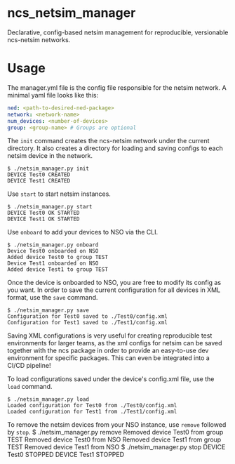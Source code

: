 # ncs\_netsim\_manager
Declarative, config-based netsim management for reproducible, 
versionable ncs-netsim networks.

# Usage
The manager.yml file is the config file responsible for the netsim network.
A minimal yaml file looks like this:

```yaml
ned: <path-to-desired-ned-package>
network: <network-name>
num_devices: <number-of-devices>
group: <group-name> # Groups are optional
```

The `init` command creates the ncs-netsim network under the current directory. It also
creates a directory for loading and saving configs to each netsim device in the network.

```
$ ./netsim_manager.py init
DEVICE Test0 CREATED
DEVICE Test1 CREATED
```

Use `start` to start netsim instances.
```
$ ./netsim_manager.py start
DEVICE Test0 OK STARTED
DEVICE Test1 OK STARTED
```

Use `onboard` to add your devices to NSO via the CLI.
```
$ ./netsim_manager.py onboard
Device Test0 onboarded on NSO
Added device Test0 to group TEST
Device Test1 onboarded on NSO
Added device Test1 to group TEST
```

Once the device is onboarded to NSO, you are free to modify its config as you want. In
order to save the current configuration for all devices in XML format, use the
`save` command.

```
$ ./netsim_manager.py save
Configuration for Test0 saved to ./Test0/config.xml
Configuration for Test1 saved to ./Test1/config.xml
```

Saving XML configurations is very useful for creating reproducible test environments 
for larger teams, as the xml configs for netsim can be saved together with the ncs package
in order to provide an easy-to-use dev environment for specific packages. This can
even be integrated into a CI/CD pipeline!

To load configurations saved under the device's config.xml file, use the `load` command.

```
$ ./netsim_manager.py load
Loaded configuration for Test0 from ./Test0/config.xml
Loaded configuration for Test1 from ./Test1/config.xml
```

To remove the netsim devices from your NSO instance, use `remove` followed by `stop`.
$ ./netsim_manager.py remove
Removed device Test0 from group TEST
Removed device Test0 from NSO
Removed device Test1 from group TEST
Removed device Test1 from NSO
$ ./netsim_manager.py stop
DEVICE Test0 STOPPED
DEVICE Test1 STOPPED
```
